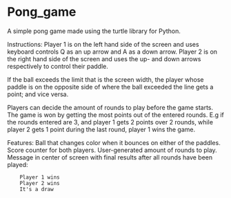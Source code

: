 # Pong_game
  A simple pong game made using the turtle library for Python.

Instructions:
Player 1 is on the left hand side of the screen and uses keyboard controls Q as an up arrow and A as a down arrow.
Player 2 is on the right hand side of the screen and uses the up- and down arrows respectively to control their paddle.

If the ball exceeds the limit that is the screen width, the player whose paddle is on the opposite side of where the 
ball exceeded the line gets a point; and vice versa.

Players can decide the amount of rounds to play before the game starts. The game is won by getting the most points
out of the entered rounds. E.g if the rounds entered are 3, and player 1 gets 2 points over 2 rounds, while player 2
gets 1 point during the last round, player 1 wins the game.

Features:
Ball that changes color when it bounces on either of the paddles.
Score counter for both players.
User-generated amount of rounds to play.
Message in center of screen with final results after all rounds have been played:
        
        Player 1 wins
        Player 2 wins
        It's a draw
